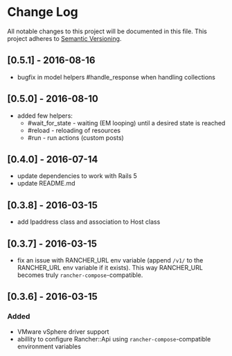 # Change Log
All notable changes to this project will be documented in this file.
This project adheres to [Semantic Versioning](http://semver.org/).

## [0.5.1] - 2016-08-16

- bugfix in model helpers #handle_response when handling collections

## [0.5.0] - 2016-08-10

- added few helpers:
    - #wait_for_state - waiting (EM looping) until a desired state is reached
    - #reload - reloading of resources
    - #run - run actions (custom posts)

## [0.4.0] - 2016-07-14

- update dependencies to work with Rails 5
- update README.md

## [0.3.8] - 2016-03-15

- add Ipaddress class and association to Host class

## [0.3.7] - 2016-03-15

- fix an issue with RANCHER_URL env variable (append `/v1/` to the RANCHER_URL env variable if it exists). This way RANCHER_URL becomes truly `rancher-compose`-compatible.

## [0.3.6] - 2016-03-15
### Added

- VMware vSphere driver support
- abillity to configure Rancher::Api using `rancher-compose`-compatible environment variables

